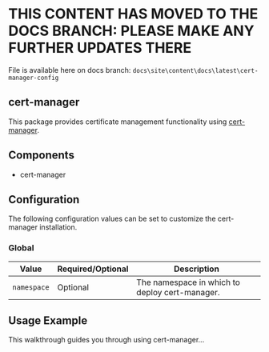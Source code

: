 # THIS CONTENT HAS MOVED TO THE DOCS BRANCH:  PLEASE MAKE ANY FURTHER UPDATES THERE

File is available here on docs branch: ``docs\site\content\docs\latest\cert-manager-config``

## cert-manager

This package provides certificate management functionality using [cert-manager](https://cert-manager.io/docs/).

## Components

* cert-manager

## Configuration

The following configuration values can be set to customize the cert-manager installation.

### Global

| Value | Required/Optional | Description |
|-------|-------------------|-------------|
| `namespace` | Optional | The namespace in which to deploy cert-manager. |

## Usage Example

This walkthrough guides you through using cert-manager...
